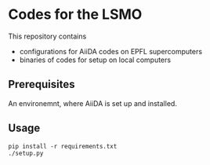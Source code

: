 # Codes for the LSMO

This repository contains 

 * configurations for AiiDA codes on EPFL supercomputers
 * binaries of codes for setup on local computers

## Prerequisites

An environemnt, where AiiDA is set up and installed.

## Usage

```
pip install -r requirements.txt
./setup.py
```
